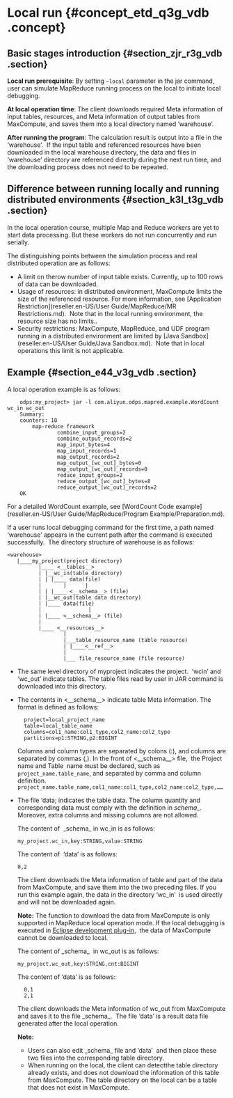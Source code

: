 # Local run {#concept_etd_q3g_vdb .concept}

## Basic stages introduction {#section_zjr_r3g_vdb .section}

**Local run prerequisite**: By setting `–local` parameter in the jar command, user can simulate MapReduce running process on the local to initiate local debugging.

**At local operation time**: The client downloads required Meta information of input tables, resources, and Meta information of output tables from MaxCompute, and saves them into a local directory named ‘warehouse’.

**After running the program**: The calculation result is output into a file in the ‘warehouse’.  If the input table and referenced resources have been downloaded in the local warehouse directory, the data and files in ‘warehouse’ directory are referenced directly during the next run time, and the downloading process does not need to be repeated.

## Difference between running locally and running distributed environments {#section_k3l_t3g_vdb .section}

In the local operation course, multiple Map and Reduce workers are yet to start data processing. But these workers do not run concurrently and run serially. 

The distinguishing points between the simulation process and real distributed operation are as follows:

-   A limit on therow number of input table exists. Currently, up to 100 rows of data can be downloaded.
-   Usage of resources: in distributed environment, MaxCompute limits the size of the referenced resource. For more information, see [Application  Restriction](reseller.en-US/User Guide/MapReduce/MR Restrictions.md).  Note that in the local running environment, the resource size has no limits..
-   Security restrictions: MaxCompute, MapReduce, and UDF program running in a distributed environment are limited by [Java Sandbox](reseller.en-US/User Guide/Java Sandbox.md).  Note that in local operations this limit is not applicable.

## Example {#section_e44_v3g_vdb .section}

A local operation example is as follows:

```
    odps:my_project> jar -l com.aliyun.odps.mapred.example.WordCount wc_in wc_out
    Summary:
    counters: 10
        map-reduce framework
                combine_input_groups=2
                combine_output_records=2
                map_input_bytes=4
                map_input_records=1
                map_output_records=2
                map_output_[wc_out]_bytes=0
                map_output_[wc_out]_records=0
                reduce_input_groups=2
                reduce_output_[wc_out]_bytes=8
                reduce_output_[wc_out]_records=2
    OK
```

For a detailed WordCount example, see [WordCount Code example](reseller.en-US/User Guide/MapReduce/Program Example/Preparation.md).

If a user runs local debugging command for the first time, a path named ‘warehouse’ appears in the current path after the command is executed successfully.  The directory structure of warehouse is as follows:

```
<warehouse>
   |____my_project(project directory)
          |____ <__tables__>
          | |__wc_in(table directory)
          | | |____ data(file)
          |       |      |
          | | |____ <__schema__> (file)
          | |__wc_out(table data directory)
          | |____ data(file)
          |               |
          | |____ <__schema__> (file)
          |
          |____ <__resources__>
                  |
                  |___table_resource_name (table resource)
                  | |____<__ref__>
                  |
                  |___ file_resource_name (file resource)
```

-   The same level directory of myproject indicates the project.  ‘wcin’ and ‘wc\_out’ indicate tables. The table files read by user in JAR command is downloaded into this directory. 
-   The contents in <\_\_schema\_\_\> indicate table Meta information. The format is defined as follows: 

    ```
      project=local_project_name
      table=local_table_name
      columns=col1_name:col1_type,col2_name:col2_type
      partitions=p1:STRING,p2:BIGINT
    ```

    Columns and column types are separated by colons \(:\), and columns are separated by commas \(,\). In the front of <\_\_schema\_\_\> file,  the Project name and Table  name must be declared, such as `project_name.table_name`, and separated by comma and column definition. `project_name.table_name,col1_name:col1_type,col2_name:col2_type,……`

-   The file ‘data; indicates the table data. The column quantity and corresponding data must comply with the definition in *schema\_*. Moreover, extra columns and missing columns are not allowed.

    The content of  \_schema\_ in wc\_in is as follows:

    ```
    my_project.wc_in,key:STRING,value:STRING
    ```

    The content of  ‘data’ is as follows:

    ```
    0,2
    ```

    The client downloads the Meta information of table and part of the data from MaxCompute, and save them into the two preceding files. If you run this example again, the data in the directory ‘wc\_in’  is used directly and will not be downloaded again. 

    **Note:** The function to download the data from MaxCompute is only supported in MapReduce local operation mode. If the local debugging is executed in [Eclipse development plug-in](https://www.alibabacloud.com/help/zh/doc-detail/27981.html),  the data of MaxCompute cannot be downloaded to local.

    The content of \_schema\_  in wc\_out is as follows:

    ```
    my_project.wc_out,key:STRING,cnt:BIGINT
    ```

    The content of ‘data’ is as follows:

    ```
      0,1
      2,1
    ```

    The client downloads the Meta information of wc\_out from MaxCompute and saves it to the file \_schema\_.  The file ‘data’ is a result data file generated after the local operation.

    **Note:** 

    -   Users can also edit \_schema\_ file and ‘data’  and then place these two files into the corresponding table directory.
    -   When running on the local, the client can detectthe table directory already exists, and does not download the information of this table from MaxCompute. The table directory on the local can be a table that does not exist in MaxCompute.

